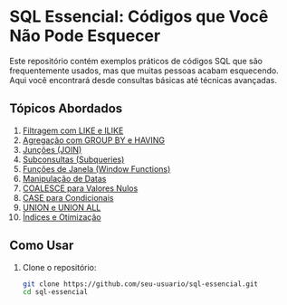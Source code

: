 # SQL Essencial: Códigos que Você Não Pode Esquecer

Este repositório contém exemplos práticos de códigos SQL que são frequentemente usados, mas que muitas pessoas acabam esquecendo. Aqui você encontrará desde consultas básicas até técnicas avançadas.

## Tópicos Abordados

1. [Filtragem com LIKE e ILIKE](LIKE_ILIKE.sql)
2. [Agregação com GROUP BY e HAVING](GROUPBY_HAVING.sql)
3. [Junções (JOIN)](JOIN.sql)
4. [Subconsultas (Subqueries)](SUBCONSULTAS.sql)
5. [Funções de Janela (Window Functions)](WINDOWS.sql)
6. [Manipulação de Datas](DATAS.sql)
7. [COALESCE para Valores Nulos](COALESCE.sql)
8. [CASE para Condicionais](CASE.sql)
9. [UNION e UNION ALL](UNION.sql)
10. [Índices e Otimização](INDEX.sql)

## Como Usar

1. Clone o repositório:
   ```bash
   git clone https://github.com/seu-usuario/sql-essencial.git
   cd sql-essencial
